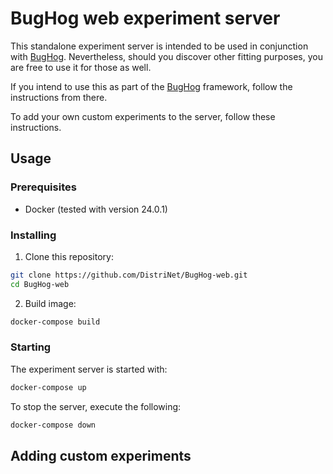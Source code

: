 # BugHog web experiment server

This standalone experiment server is intended to be used in conjunction with [BugHog](https://github.com/DistriNet/BugHog).
Nevertheless, should you discover other fitting purposes, you are free to use it for those as well.

If you intend to use this as part of the [BugHog](https://github.com/DistriNet/BugHog) framework, follow the instructions from there.

To add your own custom experiments to the server, follow these instructions.


## Usage

### Prerequisites

- Docker (tested with version 24.0.1)


### Installing

1. Clone this repository:

```bash
git clone https://github.com/DistriNet/BugHog-web.git
cd BugHog-web
```

2. Build image:

```bash
docker-compose build
```


### Starting

The experiment server is started with:

```bash
docker-compose up
```

To stop the server, execute the following:

```bash
docker-compose down
```


## Adding custom experiments


